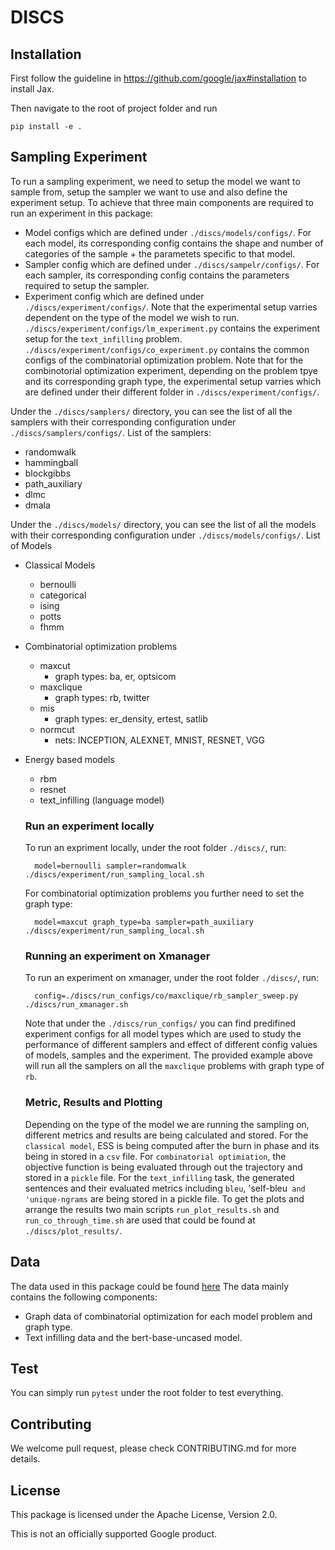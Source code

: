 # DISCS

## Installation

First follow the guideline in https://github.com/google/jax#installation to
install Jax.

Then navigate to the root of project folder and run

    pip install -e .

## Sampling Experiment
To run a sampling experiment, we need to setup the model we want to sample from, setup the sampler we want to use and also define the experiment setup. To achieve that three main components are required to run an experiment in this package:
* Model configs which are defined under `./discs/models/configs/`. For each model, its corresponding config contains the shape and number of categories of the sample + the parametets specific to that model.
* Sampler config which are defined under `./discs/sampelr/configs/`. For each sampler, its corresponding config contains the parameters required to setup the sampler.
* Experiment config which are defined under `./discs/experiment/configs/`. Note that the experimental setup varries dependent on the type of the model we wish to run. `./discs/experiment/configs/lm_experiment.py` contains the experiment setup for the `text_infilling` problem. `./discs/experiment/configs/co_experiment.py` contains the common configs of the combinatorial optimization problem. Note that for the combinotorial optimization experiment, depending on the problem tpye and its corresponding graph type, the experimental setup varries which are defined under their different folder in `./discs/experiment/configs/`.
  
Under the `./discs/samplers/` directory, you can see the list of all the samplers with their corresponding configuration under `./discs/samplers/configs/`.
List of the samplers:
* randomwalk
* hammingball
* blockgibbs
* path_auxiliary
* dlmc
* dmala

Under the `./discs/models/` directory, you can see the list of all the models with their corresponding configuration under `./discs/models/configs/`.
List of Models
* Classical Models
    * bernoulli
    * categorical
    * ising
    * potts
    * fhmm
* Combinatorial optimization problems
    * maxcut
        * graph types: ba, er, optsicom
    * maxclique
        * graph types: rb, twitter
    * mis
        * graph types: er_density, ertest, satlib
    * normcut
        * nets: INCEPTION, ALEXNET, MNIST, RESNET, VGG
* Energy based models
    * rbm
    * resnet
    * text_infilling (language model)

    ### Run an experiment locally 

    To run an expriment locally, under the root folder `./discs/`, run:

        model=bernoulli sampler=randomwalk ./discs/experiment/run_sampling_local.sh

    For combinatorial optimization problems you further need to set the graph type:

        model=maxcut graph_type=ba sampler=path_auxiliary ./discs/experiment/run_sampling_local.sh

   
    ### Running an experiment on Xmanager
    To run an experiment on xmanager, under the root folder `./discs/`, run:

        config=./discs/run_configs/co/maxclique/rb_sampler_sweep.py ./discs/run_xmanager.sh

    Note that under the `./discs/run_configs/` you can find predifined experiment configs for all model types which are used to study the performance of different samplers and effect of different config values of models, samples and the experiment. The provided example above will run all the samplers on all the `maxclique` problems with graph type of `rb`. 

    ### Metric, Results and Plotting
    Depending on the type of the model we are running the sampling on, different metrics and results are being calculated and stored. For the `classical model`, ESS is being computed after the burn in phase and its being in stored in a `csv` file. For `combinatorial optimiation`, the objective function is being evaluated through out the trajectory and stored in a `pickle` file. For the `text_infilling` task, the generated sentences and their evaluated metrics including `bleu`, 'self-bleu` and 'unique-ngrams` are being stored in a pickle file. To get the plots and arrange the results two main scripts `run_plot_results.sh` and `run_co_through_time.sh` are used that could be found at `./discs/plot_results/`.

## Data
The data used in this package could be found [here](https://drive.google.com/corp/drive/u/0/folders/1QvRlqRi2-BbDBZvmXStM_v_I4wvLGTJI?resourcekey=0-4D8AT7s80EPgbj6klqR-lA)
The data mainly contains the following components:
* Graph data of combinatorial optimization for each model problem and graph type.
* Text infilling data and the bert-base-uncased model.

## Test

You can simply run `pytest` under the root folder to test everything.

## Contributing

We welcome pull request, please check CONTRIBUTING.md for more details.


## License
This package is licensed under the Apache License, Version 2.0.

This is not an officially supported Google product.
